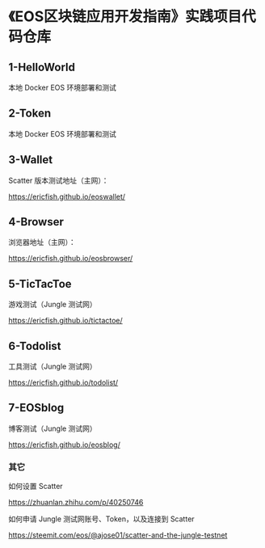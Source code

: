 # 《EOS区块链应用开发指南》实践项目代码仓库

## 1-HelloWorld

本地 Docker EOS 环境部署和测试

## 2-Token

本地 Docker EOS 环境部署和测试

## 3-Wallet

Scatter 版本测试地址（主网）：

https://ericfish.github.io/eoswallet/

## 4-Browser

浏览器地址（主网）：

https://ericfish.github.io/eosbrowser/

## 5-TicTacToe

游戏测试（Jungle 测试网）

https://ericfish.github.io/tictactoe/

## 6-Todolist

工具测试（Jungle 测试网）

https://ericfish.github.io/todolist/

## 7-EOSblog

博客测试（Jungle 测试网）

https://ericfish.github.io/eosblog/

### 其它

如何设置 Scatter

https://zhuanlan.zhihu.com/p/40250746

如何申请 Jungle 测试网账号、Token，以及连接到 Scatter

https://steemit.com/eos/@ajose01/scatter-and-the-jungle-testnet
